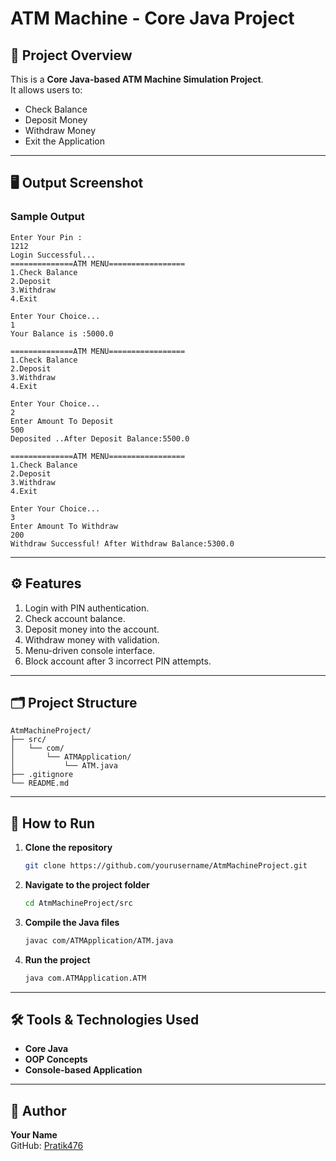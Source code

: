# ATM Machine - Core Java Project

## 📌 Project Overview
This is a **Core Java-based ATM Machine Simulation Project**.  
It allows users to:
- Check Balance
- Deposit Money
- Withdraw Money
- Exit the Application

---

## 🖥️ Output Screenshot

### **Sample Output**
```
Enter Your Pin :
1212
Login Successful...
==============ATM MENU=================
1.Check Balance
2.Deposit
3.Withdraw
4.Exit

Enter Your Choice...
1
Your Balance is :5000.0

==============ATM MENU=================
1.Check Balance
2.Deposit
3.Withdraw
4.Exit

Enter Your Choice...
2
Enter Amount To Deposit
500
Deposited ..After Deposit Balance:5500.0

==============ATM MENU=================
1.Check Balance
2.Deposit
3.Withdraw
4.Exit

Enter Your Choice...
3
Enter Amount To Withdraw
200
Withdraw Successful! After Withdraw Balance:5300.0
```

---

## ⚙️ Features
1. Login with PIN authentication.
2. Check account balance.
3. Deposit money into the account.
4. Withdraw money with validation.
5. Menu-driven console interface.
6. Block account after 3 incorrect PIN attempts.

---

## 🗂 Project Structure
```
AtmMachineProject/
├── src/
│   └── com/
│       └── ATMApplication/
│           └── ATM.java
├── .gitignore
└── README.md
```

---

## 🚀 How to Run
1. **Clone the repository**
   ```bash
   git clone https://github.com/yourusername/AtmMachineProject.git
   ```

2. **Navigate to the project folder**
   ```bash
   cd AtmMachineProject/src
   ```

3. **Compile the Java files**
   ```bash
   javac com/ATMApplication/ATM.java
   ```

4. **Run the project**
   ```bash
   java com.ATMApplication.ATM
   ```

---

## 🛠 Tools & Technologies Used
- **Core Java**
- **OOP Concepts**
- **Console-based Application**

---

## 🙌 Author
**Your Name**  
GitHub: [Pratik476](https://github.com/Pratik476)
